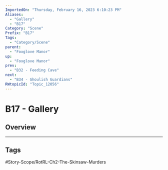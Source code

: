 ```yaml
---
ImportedOn: "Thursday, February 16, 2023 6:10:23 PM"
Aliases:
  - "Gallery"
  - "B17"
Category: "Scene"
Prefix: "B17"
Tags:
  - "Category/Scene"
parent:
  - "Foxglove Manor"
up:
  - "Foxglove Manor"
prev:
  - "B32 - Feeding Cave"
next:
  - "B34 - Ghoulish Guardians"
RWtopicId: "Topic_12056"
---
```

# B17 - Gallery
## Overview

---
## Tags
#Story-Scope/RotRL-Ch2-The-Skinsaw-Murders


